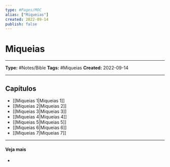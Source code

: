 ```yaml
---
type: #Pages/MOC
alias: ["Miqueias"]
created: 2022-09-14
publish: false
---
```


# Miqueias

---

**Type:** #Notes/Bible
**Tags:** #Miqueias
**Created:** 2022-09-14

---

## Capítulos

- [[Miqueias 1|Miqueias 1]]
- [[Miqueias 2|Miqueias 2]]
- [[Miqueias 3|Miqueias 3]]
- [[Miqueias 4|Miqueias 4]]
- [[Miqueias 5|Miqueias 5]]
- [[Miqueias 6|Miqueias 6]]
- [[Miqueias 7|Miqueias 7]]

---

#### Veja mais

-
